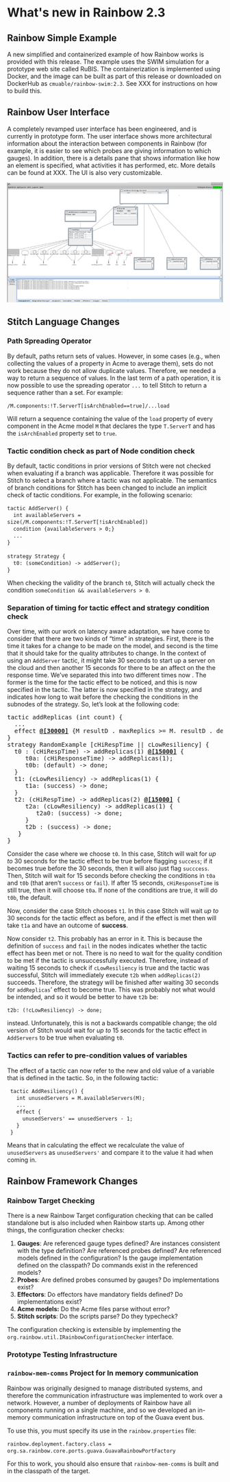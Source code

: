 # What's new in Rainbow 2.3

## Rainbow Simple Example

A new simplified and containerized example of how Rainbow works is provided with this 
release. The example uses the SWIM simulation for a prototype web site called RuBIS. 
The containerization is implemented using Docker, and the image can be built as part 
of this release or downloaded on DockerHub as `cmuable/rainbow-swim:2.3`. See XXX for 
instructions on how to build this.

## Rainbow User Interface

A completely revamped user interface has been engineered, and is currently in prototype 
form. The user interface shows more architectural information about the interaction 
between components in Rainbow (for example, it is easier to see which probes are giving 
information to which gauges). In addition, there is a details pane that shows information 
like how an element is specified, what activities it has performed, etc. More details 
can be found at XXX. The UI is also very customizable.

![Main Window](imgs/Main_Window.PNG)

## Stitch Language Changes

### Path Spreading Operator

By default, paths return sets of values. However, in some cases (e.g., when collecting the values of a property in Acme to average them), sets do not work because they do not allow duplicate values. Therefore, we needed a way to return a sequence of values. In the last term of a path operation, it is now possible to use the spreading operator `...` to tell Stitch to return a sequence rather than a set. For example:

```
/M.components:!T.ServerT[isArchEnabled==true]/...load
```
Will return a sequence containing the value of the `load` property of every component in the Acme model `M` that declares the type `T.ServerT` and has the `isArchEnabled` property set to `true`.

### Tactic condition check as part of Node condition check

By default, tactic conditions in prior versions of Stitch were not checked when evaluating if a branch was applicable. Therefore it was possible for Stitch to select a branch where a tactic was not applicable. The semantics of branch conditions for Stitch has been changed to include an implicit check of tactic conditions. For example, in the following scenario:

```
tactic AddServer() {
  int availableServers = size(/M.components:!T.ServerT[!isArchEnabled])
  condition {availableServers > 0;}
  ...
}

strategy Strategy {
  t0: (someCondition) -> addServer();
}
```
When checking the validity of the branch `t0`, Stitch will actually check the condition `someCondition && availableServers > 0`. 

### Separation of timing for tactic effect and strategy condition check

Over time, with our work on latency aware adaptation, we have come to consider that there are two kinds of “time”  in strategies. First, there is the time it takes for a change to be made on the model, and second is the time that it should take for the quality attributes to change. In the context of using an `AddServer` tactic, it might take 30 seconds to start up a server on the cloud and then another 15 seconds for there to be an affect on the the response time. We’ve separated this into two different times now . The former is the time for the tactic effect to be noticed, and this is now specified in the tactic. The latter is now specified in the strategy, and indicates how long to wait before the checking the conditions in the subnodes of the strategy. So, let’s look at the following code:

<pre>
tactic addReplicas (int count) {
  ...
  effect <b><u>@[30000]</u></b> {M resultD . maxReplics >= M. resultD . desiredReplics;}
}
strategy RandomExample [cHiRespTime || cLowResiliency] {
  t0 : (cHiRespTime) -> addReplicas(1) <b><u>@[15000]</u></b> {
     t0a: (cHiResponseTime) -> addReplicas(1);
     t0b: (default) -> done; 
  }
  t1: (cLowResiliency) -> addReplicas(1) {
     t1a: (success) -> done;
  }
  t2: (cHiRespTime) -> addReplicas(2) <b><u>@[15000]</u></b> {
     t2a: (cLowResiliency) -> addReplicas(1) {
        t2a0: (success) -> done;
     }
     t2b : (success) -> done;
   }
}
</pre>
Consider the case where we choose  `t0`. In this case, Stitch will wait for  _up to_  30 seconds for the tactic effect to be true before flagging  `success`; if it becomes true before the 30 seconds, then it will also just flag  `succcess`. Then, Stitch will wait for 15 seconds before checking the conditions in  `t0a`  and  `t0b`  (that aren’t  `success`  or  `fail`). If after 15 seconds, `cHiResponseTime` is still true, then it will choose  `t0a`. If none of the conditions are true, it will do  `t0b`, the default.

Now, consider the case Stitch chooses  `t1`. In this case Stitch will wait  _up to_  30 seconds for the tactic effect as before, and if the effect is met then will take  `t1a`  and have an outcome of  **success**.

Now consider  `t2`. This probably has an error in it. This is because the definition of  `success`  and  `fail`  in the nodes indicates whether the tactic effect has been met or not. There is no need to wait for the quality condition to be met if the tactic is unsuccessfully executed. Therefore, instead of waiting 15 seconds to check if  `cLowResiliency`  is true and the tactic was successful, Stitch will immediately execute  `t2b`  when  `addReplicas(2)`  succeeds. Therefore, the strategy will be finished after waiting 30 seconds for `addReplicas`’ effect to become true. This was probably not what would be intended, and so it would be better to have  `t2b`  be:

```
t2b: (!cLowResiliency) -> done;
```

instead. Unfortunately, this is not a backwards compatible change; the old version of Stitch would wait for _up to_ 15 seconds for the tactic effect in `AddServers` to be true when evaluating `t0`.

### Tactics can refer to pre-condition values of variables
The effect of a tactic can now refer to the new and old value of a variable that is defined in the tactic. So, in the following tactic:

```
 tactic AddResiliency() {
   int unusedServers = M.availableServers(M); 
   ...
   effect {
     unusedServers' == unusedServers - 1;
   }
 }
```
Means that in calculating the effect we recalculate the value of  `unusedServers`  as  `unusedServers'`  and compare it to the value it had when coming in.

## Rainbow Framework Changes

### Rainbow Target Checking

There is a new Rainbow Target configuration checking that can be called standalone but is also included when Rainbow starts up. Among other things, the configuration checker checks:

1.  **Gauges**: Are referenced gauge types defined? Are instances consistent with the type definition? Are referenced probes defined? Are referenced models defined in the configuration? Is the gauge implementation defined on the classpath? Do commands exist in the referenced models?
2. **Probes**: Are defined probes consumed by gauges? Do implementations exist?
3. **Effectors**: Do effectors have mandatory fields defined? Do implementations exist?
4. **Acme models:** Do the Acme files parse without error?
5. **Stitch scripts**: Do the scripts parse? Do they typecheck?

The configuration checking is extensible by implementing the `org.rainbow.util.IRainbowConfigurationChecker` interface.

### Prototype Testing Infrastructure

### `rainbow-mem-comms` Project for In memory communication
Rainbow was originally designed to manage distributed systems, and therefore the communication infrastructure was implemented to work over a network. However, a number of deployments of Rainbow have all components running on a single machine, and so we developed an in-memory communication infrastructure on top of the Guava event bus. 

To use this, you must specify its use in the `rainbow.properties` file:

```
rainbow.deployment.factory.class = org.sa.rainbow.core.ports.guava.GuavaRainbowPortFactory
```
For this to work, you should also ensure that `rainbow-mem-comms` is built and in the classpath of the target.

